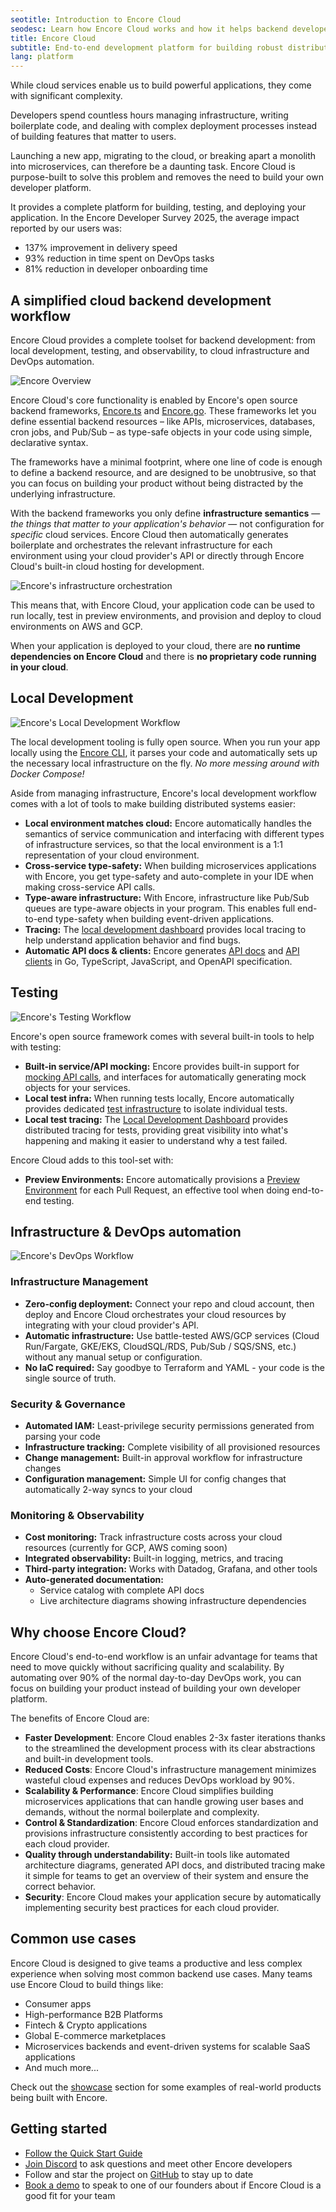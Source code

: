 ```yaml
---
seotitle: Introduction to Encore Cloud
seodesc: Learn how Encore Cloud works and how it helps backend developers build cloud-based backend applications without manually dealing with infrastructure.
title: Encore Cloud
subtitle: End-to-end development platform for building robust distributed systems
lang: platform
---
```


While cloud services enable us to build powerful applications, they come with significant complexity.

Developers spend countless hours managing infrastructure, writing boilerplate code, and dealing with complex deployment processes instead of building features that matter to users.

Launching a new app, migrating to the cloud, or breaking apart a monolith into microservices, can therefore be a daunting task.
Encore Cloud is purpose-built to solve this problem and removes the need to build your own developer platform.

It provides a complete platform for building, testing, and deploying your application. In the Encore Developer Survey 2025, the average impact reported by our users was:
- 137% improvement in delivery speed
- 93% reduction in time spent on DevOps tasks
- 81% reduction in developer onboarding time

## A simplified cloud backend development workflow

Encore Cloud provides a complete toolset for backend development: from local development, testing, and observability, to cloud infrastructure and DevOps automation.

<img className="noshadow mx-auto d:w-3/4" src="/assets/docs/arch_full.png" title="Encore Overview" />

Encore Cloud's core functionality is enabled by Encore's open source backend frameworks, [Encore.ts](/docs/ts) and [Encore.go](/docs/go). These frameworks let you define essential backend resources – like APIs, microservices, databases, cron jobs, and Pub/Sub – as type-safe objects in your code using simple, declarative syntax.

The frameworks have a minimal footprint, where one line of code is enough to define a backend resource, and are designed to be unobtrusive, so that you can focus on building your product without being distracted by the underlying infrastructure.

With the backend frameworks you only define **infrastructure semantics** — _the things that matter to your application's behavior_ — not configuration for _specific_ cloud services. Encore Cloud then automatically generates boilerplate and orchestrates the relevant infrastructure for each environment using your cloud provider's API or directly through Encore Cloud's built-in cloud hosting for development.

<img className="noshadow mx-auto d:w-3/4" src="/assets/docs/howitworks.png" title="Encore's infrastructure orchestration" />

This means that, with Encore Cloud, your application code can be used to run locally, test in preview environments, and provision and deploy to cloud environments on AWS and GCP.

When your application is deployed to your cloud, there are **no runtime dependencies on Encore Cloud** and there is **no proprietary code running in your cloud**.

## Local Development

<img className="noshadow mx-auto d:w-3/4" src="/assets/docs/arch_local.png" title="Encore's Local Development Workflow" />

The local development tooling is fully open source. When you run your app locally using the [Encore CLI](/docs/ts/install), it parses your code and automatically sets up the necessary local infrastructure on the fly. _No more messing around with Docker Compose!_

Aside from managing infrastructure, Encore's local development workflow comes with a lot of tools to make building distributed systems easier:

- **Local environment matches cloud:** Encore automatically handles the semantics of service communication and interfacing with different types of infrastructure services, so that the local environment is a 1:1 representation of your cloud environment.
- **Cross-service type-safety:** When building microservices applications with Encore, you get type-safety and auto-complete in your IDE when making cross-service API calls.
- **Type-aware infrastructure:** With Encore, infrastructure like Pub/Sub queues are type-aware objects in your program. This enables full end-to-end type-safety when building event-driven applications.
- **Tracing:** The [local development dashboard](/docs/ts/observability/dev-dash) provides local tracing to help understand application behavior and find bugs.
- **Automatic API docs & clients:** Encore generates [API docs](/docs/ts/observability/service-catalog) and [API clients](/docs/ts/cli/client-generation) in Go, TypeScript, JavaScript, and OpenAPI specification.

## Testing

<img className="noshadow mx-auto d:w-3/4" src="/assets/docs/arch_testing.png" title="Encore's Testing Workflow" />

Encore's open source framework comes with several built-in tools to help with testing:

- **Built-in service/API mocking:** Encore provides built-in support for [mocking API calls](/docs/go/develop/testing/mocking), and interfaces for automatically generating mock objects for your services.
- **Local test infra:** When running tests locally, Encore automatically provides dedicated [test infrastructure](/docs/go/develop/testing#test-only-infrastructure) to isolate individual tests.
- **Local test tracing:** The [Local Development Dashboard](/docs/go/observability/dev-dash) provides distributed tracing for tests, providing great visibility into what's happening and making it easier to understand why a test failed.

Encore Cloud adds to this tool-set with:
- **Preview Environments:** Encore automatically provisions a [Preview Environment](/docs/platform/deploy/preview-environments) for each Pull Request, an effective tool when doing end-to-end testing.

## Infrastructure & DevOps automation

<img className="noshadow mx-auto d:w-3/4" src="/assets/docs/arch_devops.png" title="Encore's DevOps Workflow" />

### Infrastructure Management
- **Zero-config deployment:** Connect your repo and cloud account, then deploy and Encore Cloud orchestrates your cloud resources by integrating with your cloud provider's API.
- **Automatic infrastructure:** Use battle-tested AWS/GCP services (Cloud Run/Fargate, GKE/EKS, CloudSQL/RDS, Pub/Sub / SQS/SNS, etc.) without any manual setup or configuration.
- **No IaC required:** Say goodbye to Terraform and YAML - your code is the single source of truth.

### Security & Governance
- **Automated IAM:** Least-privilege security permissions generated from parsing your code
- **Infrastructure tracking:** Complete visibility of all provisioned resources
- **Change management:** Built-in approval workflow for infrastructure changes
- **Configuration management:** Simple UI for config changes that automatically 2-way syncs to your cloud

### Monitoring & Observability
- **Cost monitoring:** Track infrastructure costs across your cloud resources (currently for GCP, AWS coming soon)
- **Integrated observability:** Built-in logging, metrics, and tracing
- **Third-party integration:** Works with Datadog, Grafana, and other tools
- **Auto-generated documentation:**
  - Service catalog with complete API docs
  - Live architecture diagrams showing infrastructure dependencies

## Why choose Encore Cloud?

Encore Cloud's end-to-end workflow is an unfair advantage for teams that need to move quickly without sacrificing quality and scalability.
By automating over 90% of the normal day-to-day DevOps work, you can focus on building your product instead of building your own developer platform.

The benefits of Encore Cloud are:

- **Faster Development**: Encore Cloud enables 2-3x faster iterations thanks to the streamlined the development process with its clear abstractions and built-in development tools.
- **Reduced Costs**: Encore Cloud's infrastructure management minimizes wasteful cloud expenses and reduces DevOps workload by 90%.
- **Scalability & Performance**: Encore Cloud simplifies building microservices applications that can handle growing user bases and demands, without the normal boilerplate and complexity.
- **Control & Standardization**: Encore Cloud enforces standardization and provisions infrastructure consistently according to best practices for each cloud provider.
- **Quality through understandability:** Built-in tools like automated architecture diagrams, generated API docs, and distributed tracing make it simple for teams to get an overview of their system and ensure the correct behavior.
- **Security**: Encore Cloud makes your application secure by automatically implementing security best practices for each cloud provider.

## Common use cases

Encore Cloud is designed to give teams a productive and less complex experience when solving most common backend use cases.
Many teams use Encore Cloud to build things like:

-   Consumer apps
-   High-performance B2B Platforms
-   Fintech & Crypto applications
-   Global E-commerce marketplaces
-   Microservices backends and event-driven systems for scalable SaaS applications
-   And much more...

Check out the [showcase](https://encore.cloud/showcase) section for some examples of real-world products being built with Encore.

## Getting started

- [Follow the Quick Start Guide](/docs/ts/quick-start)
- [Join Discord](https://encore.dev/discord) to ask questions and meet other Encore developers
- Follow and star the project on [GitHub](https://github.com/encoredev/encore) to stay up to date
- [Book a demo](https://encore.dev/book) to speak to one of our founders about if Encore Cloud is a good fit for your team
